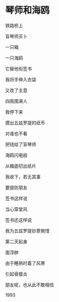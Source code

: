    

# 琴师和海鸥

铁路桥上

盲琴师买卜

一只箱

一只海鸥

它替他衔签书

  

我将手伸入衣袋

又改了主意

四周围满人

我停下来

摸出五兹罗提的纸币

  

对谁也不看

把钱给了盲琴师

海鸥闪电般

从箱底叨出纸片

我收下，若无其事

  

要提防朋友

签书这样说

当心穿堂风

签书还这样说

我为五兹罗提钞票惋惜

  

第二天起身

面浮肿

由于睡熟时着了风寒

引起骨膜炎

朋友呢，也从此不敢相信

1993